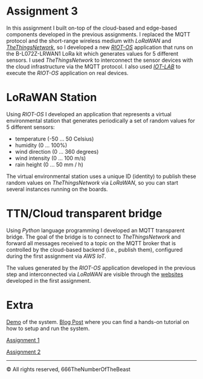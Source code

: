 # Assignment 3
In this assignment I built on-top of the cloud-based and edge-based components developed in the previous assignments. I replaced the MQTT protocol and the short-range wireless medium with *LoRaWAN* and [*TheThingsNetwork*](https://www.thethingsnetwork.org/), so I developed a new [*RIOT-OS*](https://riot-os.org/) application that runs on the B-L072Z-LRWAN1 LoRa kit which generates values for 5 different sensors. I used *TheThingsNetwork* to interconnect the sensor devices with the cloud infrastructure via the MQTT protocol. I also used [*IOT-LAB*](https://www.iot-lab.info/) to execute the *RIOT-OS* application on real devices.

# LoRaWAN Station
Using *RIOT-OS* I developed an application that represents a virtual environmental station that generates periodically a set of random values for 5 different sensors:

- temperature (-50 ... 50 Celsius)
- humidity (0 ... 100%)
- wind direction (0 ... 360 degrees)
- wind intensity (0 ... 100 m/s)
- rain height (0 ... 50 mm / h)

The virtual environmental station uses a unique ID (identity) to publish these random values on *TheThingsNetwork* via *LoRaWAN*, so you can start several instances running on the boards.

# TTN/Cloud transparent bridge
Using *Python* language programming I developed an MQTT transparent bridge. The goal of the bridge is to connect to *TheThingsNetwork* and forward all messages received to a topic on the MQTT broker that is controlled by the cloud-based backend (i.e., publish them), configured during the first assignment via *AWS IoT*.

The values generated by the *RIOT-OS* application developed in the previous step and interconnected via *LoRaWAN* are visible through the [websites](https://666thenumberofthebeast.github.io/InternetOfThings19-20/) developed in the first assignment.

# Extra
[Demo](https://youtu.be/7sNLc13PlHY) of the system.
[Blog Post](https://www.hackster.io/xmetal1997/iot-virtual-environment-stations-emulator-3-0-53f72d) where you can find a hands-on tutorial on how to setup and run the system.

[Assignment 1](https://github.com/666TheNumberOfTheBeast/InternetOfThings19-20/tree/master/Assignment1)

[Assignment 2](https://github.com/666TheNumberOfTheBeast/InternetOfThings19-20/tree/master/Assignment2)

***
© All rights reserved, 666TheNumberOfTheBeast
